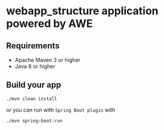 # webapp_structure application powered by **AWE** 

## Requirements

- Apache Maven 3 or higher
- Java 8 or higher

## Build your app
```
./mvn clean install
```

or you can run with `Spring Boot plugin` with
```
./mvn spring-boot:run
```
